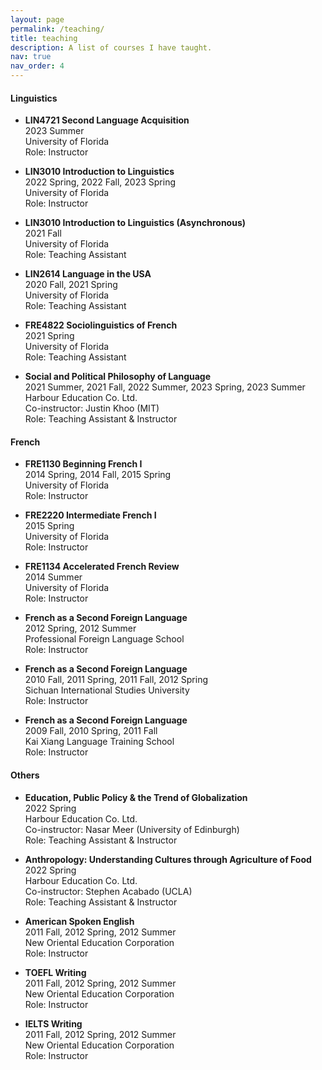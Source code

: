 ```yaml
---
layout: page
permalink: /teaching/
title: teaching
description: A list of courses I have taught.
nav: true
nav_order: 4
---
```

<h4>Linguistics</h4>

* <p><b>LIN4721 Second Language Acquisition</b><br />
		2023 Summer<br />
		University of Florida<br />
		Role: Instructor</p>


* <p><b>LIN3010 Introduction to Linguistics</b><br />
		2022 Spring, 2022 Fall, 2023 Spring<br />
		University of Florida<br />
		Role: Instructor</p>

* <p><b>LIN3010 Introduction to Linguistics (Asynchronous)</b><br /> 
		2021 Fall<br />
		University of Florida<br />
		Role: Teaching Assistant</p>

* <p><b>LIN2614 Language in the USA</b><br />
		2020 Fall, 2021 Spring<br />
		University of Florida<br />
		Role: Teaching Assistant</p>

* <p><b>FRE4822 Sociolinguistics of French</b><br />
		2021 Spring<br />
		University of Florida<br /> 
		Role: Teaching Assistant</p>

* <p><b>Social and Political Philosophy of Language</b><br />
		2021 Summer, 2021 Fall, 2022 Summer, 2023 Spring, 2023 Summer<br />
		Harbour Education Co. Ltd.<br />
		Co-instructor: Justin Khoo (MIT)<br />
		Role: Teaching Assistant & Instructor</p>

<h4>French</h4>

* <p><b>FRE1130 Beginning French I </b><br />
		2014 Spring, 2014 Fall, 2015 Spring<br />
		University of Florida<br />
		Role: Instructor</p>

* <p><b>FRE2220 Intermediate French I</b><br />
		2015 Spring<br />
		University of Florida<br />
		Role: Instructor</p>

* <p><b>FRE1134 Accelerated French Review</b><br />
		2014 Summer<br />
		University of Florida<br />
		Role: Instructor</p>

* <p><b>French as a Second Foreign Language</b><br /> 
		2012 Spring, 2012 Summer<br />
		Professional Foreign Language School<br />
		Role: Instructor</p>

* <p><b>French as a Second Foreign Language</b><br />
		2010 Fall, 2011 Spring, 2011 Fall, 2012 Spring<br />
		Sichuan International Studies University<br />
		Role: Instructor

* <p><b>French as a Second Foreign Language</b><br />
		2009 Fall, 2010 Spring, 2011 Fall<br />
		Kai Xiang Language Training School<br />
		Role: Instructor</p>

<h4>Others</h4>

* <p><b>Education, Public Policy & the Trend of Globalization</b><br />
		2022 Spring<br />
		Harbour Education Co. Ltd.<br />
		Co-instructor: Nasar Meer (University of Edinburgh)<br />
		Role: Teaching Assistant & Instructor</p>

* <p><b>Anthropology: Understanding Cultures through Agriculture of Food</b><br /> 
		2022 Spring<br />
		Harbour Education Co. Ltd.<br />
		Co-instructor: Stephen Acabado (UCLA)<br />
		Role: Teaching Assistant & Instructor</p>

* <p><b>American Spoken English</b><br />
		2011 Fall, 2012 Spring, 2012 Summer<br />
		New Oriental Education Corporation<br />
		Role: Instructor</p>

* <p><b>TOEFL Writing</b><br />
		2011 Fall, 2012 Spring, 2012 Summer<br />
		New Oriental Education Corporation<br />
		Role: Instructor</p>

* <p><b>IELTS Writing</b><br />
		2011 Fall, 2012 Spring, 2012 Summer<br />
		New Oriental Education Corporation<br />
		Role: Instructor</p>
